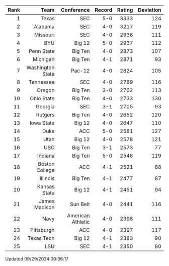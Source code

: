 | Rank  | Team                 | Conference           | Record   | Rating | Deviation |
| ---:  | ---:                 | ---:                 | ---:     | ---:   | ---:      |
| 1     | Texas                | SEC                  | 5-0      | 3333   | 124       |
| 2     | Alabama              | SEC                  | 4-0      | 3217   | 119       |
| 3     | Missouri             | SEC                  | 4-0      | 2938   | 111       |
| 4     | BYU                  | Big 12               | 5-0      | 2937   | 112       |
| 5     | Penn State           | Big Ten              | 4-0      | 2873   | 107       |
| 6     | Michigan             | Big Ten              | 4-1      | 2871   | 93        |
| 7     | Washington State     | Pac-12               | 4-0      | 2824   | 105       |
| 8     | Tennessee            | SEC                  | 4-0      | 2789   | 116       |
| 9     | Oregon               | Big Ten              | 3-0      | 2762   | 113       |
| 10    | Ohio State           | Big Ten              | 4-0      | 2733   | 130       |
| 11    | Georgia              | SEC                  | 3-1      | 2705   | 93        |
| 12    | Rutgers              | Big Ten              | 4-0      | 2652   | 120       |
| 13    | Iowa State           | Big 12               | 4-0      | 2647   | 110       |
| 14    | Duke                 | ACC                  | 5-0      | 2581   | 127       |
| 15    | Utah                 | Big 12               | 4-0      | 2578   | 121       |
| 16    | USC                  | Big Ten              | 3-1      | 2573   | 77        |
| 17    | Indiana              | Big Ten              | 5-0      | 2548   | 119       |
| 18    | Boston College       | ACC                  | 4-1      | 2521   | 88        |
| 19    | Illinois             | Big Ten              | 4-1      | 2477   | 87        |
| 20    | Kansas State         | Big 12               | 4-1      | 2451   | 94        |
| 21    | James Madison        | Sun Belt             | 4-0      | 2441   | 116       |
| 22    | Navy                 | American Athletic    | 4-0      | 2398   | 111       |
| 23    | Pittsburgh           | ACC                  | 4-0      | 2397   | 117       |
| 24    | Texas Tech           | Big 12               | 4-1      | 2383   | 90        |
| 25    | LSU                  | SEC                  | 4-1      | 2350   | 80        |

Updated 09/29/2024 00:36:17
